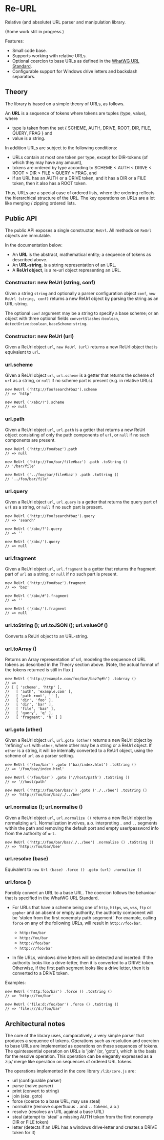 Re-URL
======

Relative (and absolute) URL parser and manipulation library.

(Some work still in progress.)

Features:

* Small code base. 
* Supports working with relative URLs. 
* Optional coercion to base URLs as defined in the [WhatWG URL Standard][1]. 
* Configurable support for Windows drive letters and backslash separators. 

[1]: https://url.spec.whatwg.org/


Theory
------

The library is based on a simple theory of URLs, as follows. 

An **URL** is a sequence of tokens where tokens are tuples (type, value), where

  - type is taken from the set { SCHEME, AUTH, DRIVE, ROOT, DIR, FILE, QUERY, FRAG } and
  - value is a string. 

In addition URLs are subject to the following conditions:

  - URLs contain at most one token per type, except for DIR-tokens (of which they may have any amount),
  - tokens are ordered by type according to SCHEME < AUTH < DRIVE < ROOT < DIR < FILE < QUERY < FRAG, and
  - if an URL has an AUTH or a DRIVE token, and it has a DIR or a FILE token, then it also has a ROOT token. 


Thus, URLs are a special case of ordered lists, where the ordering reflects the hierarchical structure of the URL. 
The key operations on URLs are a lot like merging / zipping ordered lists. 



Public API
----------

The public API exposes a single constructor, `ReUrl`. 
All methods on `ReUrl` objects are immutable. 

In the documentation below:

- An **URL** is the abstract, mathematical entity;
  a sequence of tokens as described above. 
- An **URL-string**, is a string representation of an URL. 
- A **ReUrl object**, is a re-url object representing an URL. 


### Constructor: new ReUrl (string, conf)

Given a string `string` and optionally a parser configuration object `conf`,
`new ReUrl (string, conf)` returns a new ReUrl object by parsing the string as an URL-string.  

The optional `conf` argument may be a string to specify a base scheme;
or an object with three optional fields 
`convertSlashes:boolean`, `detectDrive:boolean`, `baseScheme:string`. 


### Constructor: new ReUrl (url)

Given a ReUrl object `url`, `new ReUrl (url)` returns a new ReUrl object
that is equivalent to `url`. 


### url.scheme

Given a ReUrl object `url`, `url.scheme` is a getter that returns the
scheme of `url` as a string, or `null` if no scheme part is present (e.g. in relative URLs). 

	new ReUrl ('http://foo?search#baz').scheme
	// => 'http'

	new ReUrl ('/abc/?').scheme
	// => null


### url.path

Given a ReUrl object `url`, `url.path` is a getter that returns a new
ReUrl object consisting of only the path components of `url`, or
`null` if no such components are present. 

	new ReUrl ('http://foo#baz').path
	// => null

	new ReUrl ('http://foo/bar/file#baz') .path .toString ()
	// '/bar/file'

	new ReUrl ('../foo/bar/file#baz') .path .toString ()
	// '../foo/bar/file'


### url.query

Given a ReUrl object `url`, `url.query` is a getter that returns the
query part of `url` as a string, or `null` if no such part is present. 

	new ReUrl ('http://foo?search#baz').query
	// => 'search'

	new ReUrl ('/abc/?').query
	// => ''

	new ReUrl ('/abc/').query
	// => null


### url.fragment

Given a ReUrl object `url`, `url.fragment` is a getter that returns the
fragment part of `url` as a string, or `null` if no such part is present. 

	new ReUrl ('http://foo#baz').fragment
	// => 'baz'

	new ReUrl ('/abc/#').fragment
	// => ''

	new ReUrl ('/abc/').fragment
	// => null


### url.toString (); url.toJSON (); url.valueOf ()

Converts a ReUrl object to an URL-string. 


### url.toArray ()

Returns an Array representation of url, modeling the sequence of URL tokens as described in the Theory section above. 
(Note, the actual format of the tokens returned is still in flux.)

	new ReUrl ('http://example.com/foo/bar/baz?q#h') .toArray ()
	// => 
	// [ [ 'scheme', 'http' ],
	//   [ 'auth', 'example.com' ],
	//   [ 'path-root', '' ],
	//   [ 'dir', 'foo' ],
	//   [ 'dir', 'bar' ],
	//   [ 'file', 'baz' ],
	//   [ 'query', 'q' ],
	//   [ 'fragment', 'h' ] ]


### url.goto (other)

Given a ReUrl object `url`, `url.goto (other)` returns a new ReUrl object
by 'refining' `url` with `other`, where other may be a string or a ReUrl object. 
If `other` is a string, it will be internally converted to a ReUrl object,
using the scheme of `url` as a parser setting. 

	new ReUrl ('/foo/bar') .goto ('baz/index.html') .toString ()
	// => '/foo/baz/index.html'

	new ReUrl ('/foo/bar') .goto ('//host/path') .toString ()
	// => '//host/path'

	new ReUrl ('http://foo/bar/baz/') .goto ('./../bee') .toString ()
	// => 'http://foo/bar/baz/./../bee'


### url.normalize (); url.normalise ()

Given a ReUrl object `url`, `url.normalize ()` returns a new ReUrl object by
normalizing `url`. Normalization involves, a.o. 
interpreting `.` and `..` segments within the path and removing the default port
and empty user/password info from the authority of `url`. 

	new ReUrl ('http://foo/bar/baz/./../bee') .normalize () .toString ()
	// => 'http://foo/bar/bee'
	

### url.resolve (base)

Equivalent to `new Url (base) .force () .goto (url) .normalize ()`


### url.force ()

Forcibly convert an URL to a base URL. 
The coercion follows the behaviour that is specified in the WhatWG URL Standard. 

- For URLs that have a scheme being one of `http`, `https`, `ws`, `wss`,
`ftp` or `gopher` and an absent or empty authority, the authority component
will be 'stolen from the first nonempty path segement'. For example,
calling `force` on any of the following URLs, will result in `http://foo/bar`. 

  - `http:foo/bar`
  - `http:/foo/bar`
  - `http://foo/bar`
  - `http:///foo/bar`

- In file URLs, windows drive letters will be detected and inserted:
If the authority looks like a drive-letter, then it is converted to a DRIVE token. 
Otherwise, if the first path segment looks like a drive letter, then
it is converted to a DRIVE token. 

Examples:

	new ReUrl ('http:foo/bar') .force () .toString ()
	// => 'http://foo/bar'

	new ReUrl ('file:d:/foo/bar') .force () .toString ()
	// => 'file:///d:/foo/bar'


Architectural notes
-------------------

The core of the library uses, comparatively, a very simple parser that 
produces a sequence of tokens. Operations such as resolution
and coercion to base URLs are implemented as operations on these sequences of 
tokens. The quintessential operation on URLs is 'join' (or, 'goto'), which is
the basis for the resolve operation. This operation can be elegantly expressed
as a zip/ merge like operation on sequences of ordered URL tokens. 

The operations implemented in the core library `/lib/core.js` are:

- url (configurable parser)
- parse (naive parser)
- print (convert to string)
- join (aka. goto)
- force (coerce to a base URL, may use steal)
- normalize (remove superfluous `.` and `..` tokens, a.o.)
- resolve (resolves an URL against a base URL)
- steal (attempt to 'steal' a missing AUTH token from the first nonempty DIR or FILE token)
- letter (detects if an URL has a windows drive-letter and creates a DRIVE token for it)

